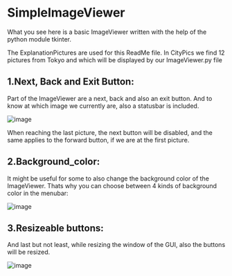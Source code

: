 # SimpleImageViewer
What you see here is a basic ImageViewer written with the help of the python module tkinter.

The ExplanationPictures are used for this ReadMe file. In CityPics we find 12 pictures from Tokyo and which will be displayed by our ImageViewer.py file


1.Next, Back and Exit Button:
----------------------------------------
Part of the ImageViewer are a next, back and also an exit button. And to know at which image we currently are, also a statusbar is included.

![image](https://github.com/SaidKaloev/SimpleImageViewer/blob/main/ExplanationPics/ResizeableButtons2.png)

When reaching the last picture, the next button will be disabled, and the same applies to the forward button, if we are at the first picture.

2.Background_color:
----------------------------------------
It might be useful for some to also change the background color of the ImageViewer. Thats why you can choose between 4 kinds of background color in the menubar:

![image](https://github.com/SaidKaloev/SimpleImageViewer/blob/main/ExplanationPics/BackgroundBlack.png)

3.Resizeable buttons:
----------------------------------------
And last but not least, while resizing the window of the GUI, also the buttons will be resized.

![image](https://github.com/SaidKaloev/SimpleImageViewer/blob/main/ExplanationPics/ResizeableButtons.png)
